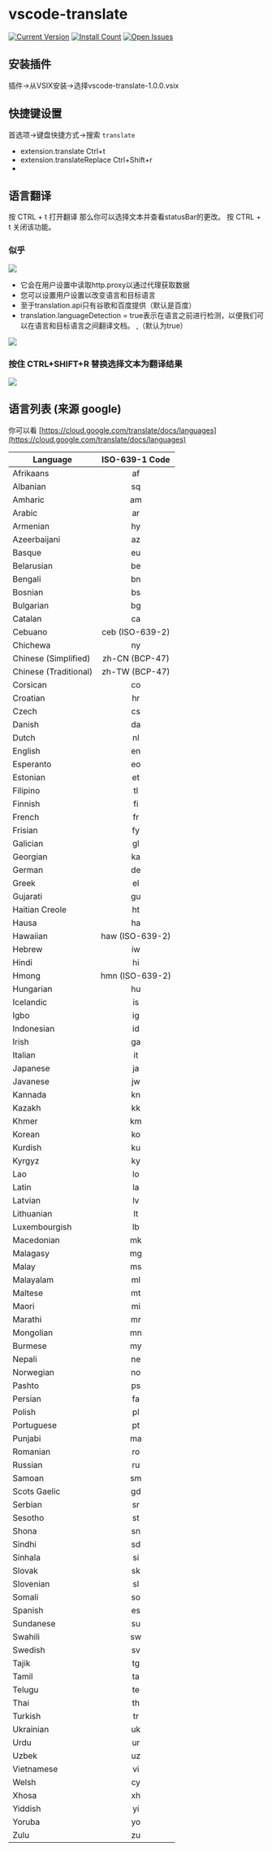 # vscode-translate

[![Current Version](https://vsmarketplacebadge.apphb.com/version/chun.vscode-translate.svg)](https://marketplace.visualstudio.com/items?itemName=chun.vscode-translate)
[![Install Count](https://vsmarketplacebadge.apphb.com/installs/chun.vscode-translate.svg)](https://marketplace.visualstudio.com/items?itemName=chun.vscode-translate)
[![Open Issues](https://vsmarketplacebadge.apphb.com/rating/chun.vscode-translate.svg)](https://marketplace.visualstudio.com/items?itemName=chun.vscode-translate)

## 安装插件

插件->从VSIX安装->选择vscode-translate-1.0.0.vsix

## 快捷键设置

首选项->键盘快捷方式->搜索 `translate`

* extension.translate  Ctrl+t
* extension.translateReplace Ctrl+Shift+r
* 
## 语言翻译

按 CTRL + t 打开翻译 那么你可以选择文本并查看statusBar的更改。
按 CTRL + t 关闭该功能。

### 似乎

![](https://raw.githubusercontent.com/jianzhichun/vscode-translate/master/img/translate_show.gif)

* 它会在用户设置中读取http.proxy以通过代理获取数据
* 您可以设置用户设置以改变语言和目标语言
* 至于translation.api只有谷歌和百度提供（默认是百度）
* translation.languageDetection = true表示在语言之前进行检测，以便我们可以在语言和目标语言之间翻译文档。 ,（默认为true）

![](https://raw.githubusercontent.com/jianzhichun/vscode-translate/master/img/config.png)

### 按住 CTRL+SHIFT+R 替换选择文本为翻译结果

![](https://raw.githubusercontent.com/jianzhichun/vscode-translate/master/img/replace_show.gif)

## 语言列表 (来源 google)

你可以看 [https://cloud.google.com/translate/docs/languages](https://cloud.google.com/translate/docs/languages)

| Language        | ISO-639-1 Code
| ------------- |:-------------: |
| Afrikaans | af |
| Albanian | sq |
| Amharic | am |
| Arabic | ar |
| Armenian | hy |
| Azeerbaijani | az |
| Basque | eu |
| Belarusian | be |
| Bengali | bn |
| Bosnian | bs |
| Bulgarian | bg |
| Catalan | ca |
| Cebuano | ceb (ISO-639-2) |
| Chichewa | ny |
| Chinese (Simplified) | zh-CN (BCP-47) |
| Chinese (Traditional) | zh-TW (BCP-47) |
| Corsican | co |
| Croatian | hr |
| Czech | cs |
| Danish | da |
| Dutch | nl |
| English | en |
| Esperanto | eo |
| Estonian | et |
| Filipino | tl |
| Finnish | fi |
| French | fr |
| Frisian | fy |
| Galician | gl |
| Georgian | ka |
| German | de |
| Greek | el |
| Gujarati | gu |
| Haitian Creole | ht |
| Hausa | ha |
| Hawaiian | haw (ISO-639-2) |
| Hebrew | iw |
| Hindi | hi |
| Hmong | hmn (ISO-639-2) |
| Hungarian | hu |
| Icelandic | is |
| Igbo | ig |
| Indonesian | id |
| Irish | ga |
| Italian | it |
| Japanese | ja |
| Javanese | jw |
| Kannada | kn |
| Kazakh | kk |
| Khmer | km |
| Korean | ko |
| Kurdish | ku |
| Kyrgyz | ky |
| Lao | lo |
| Latin | la |
| Latvian | lv |
| Lithuanian | lt |
| Luxembourgish | lb |
| Macedonian | mk |
| Malagasy | mg |
| Malay | ms |
| Malayalam | ml |
| Maltese | mt |
| Maori | mi |
| Marathi | mr |
| Mongolian | mn |
| Burmese | my |
| Nepali | ne |
| Norwegian | no |
| Pashto | ps |
| Persian | fa |
| Polish | pl |
| Portuguese | pt |
| Punjabi | ma |
| Romanian | ro |
| Russian | ru |
| Samoan | sm |
| Scots Gaelic | gd |
| Serbian | sr |
| Sesotho | st |
| Shona | sn |
| Sindhi | sd |
| Sinhala | si |
| Slovak | sk |
| Slovenian | sl |
| Somali | so |
| Spanish | es |
| Sundanese | su |
| Swahili | sw |
| Swedish | sv |
| Tajik | tg |
| Tamil | ta |
| Telugu | te |
| Thai | th |
| Turkish | tr |
| Ukrainian | uk |
| Urdu | ur |
| Uzbek | uz |
| Vietnamese | vi |
| Welsh | cy |
| Xhosa | xh |
| Yiddish | yi |
| Yoruba | yo |
| Zulu | zu |
